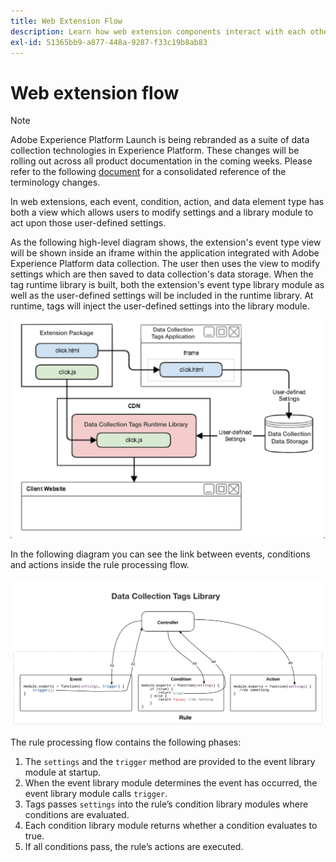 ```yaml
---
title: Web Extension Flow
description: Learn how web extension components interact with each other at runtime in Adobe Experience Platform.
exl-id: 51365bb9-a877-448a-9287-f33c19b8ab83
---
```

# Web extension flow

>[!NOTE]
>
>Adobe Experience Platform Launch is being rebranded as a suite of data collection technologies in Experience Platform. These changes will be rolling out across all product documentation in the coming weeks. Please refer to the following [document](../../launch-term-updates.md) for a consolidated reference of the terminology changes.

In web extensions, each event, condition, action, and data element type has both a view which allows users to modify settings and a library module to act upon those user-defined settings.

As the following high-level diagram shows, the extension's event type view will be shown inside an iframe within the application integrated with Adobe Experience Platform data collection. The user then uses the view to modify settings which are then saved to data collection's data storage. When the tag runtime library is built, both the extension's event type library module as well as the user-defined settings will be included in the runtime library. At runtime, tags will inject the user-defined settings into the library module.

![extension flow diagram](../images/flow/web/extension-flow.png)

In the following diagram you can see the link between events, conditions and actions inside the rule processing flow.

![rule processing flow diagram](../images/flow/web/rule-processing-flow.png)

The rule processing flow contains the following phases:

1. The `settings` and the `trigger` method are provided to the event library module at startup.
2. When the event library module determines the event has occurred, the event library module calls `trigger`.
3. Tags passes `settings` into the rule’s condition library modules where conditions are evaluated.
4. Each condition library module returns whether a condition evaluates to true.
5. If all conditions pass, the rule’s actions are executed.
